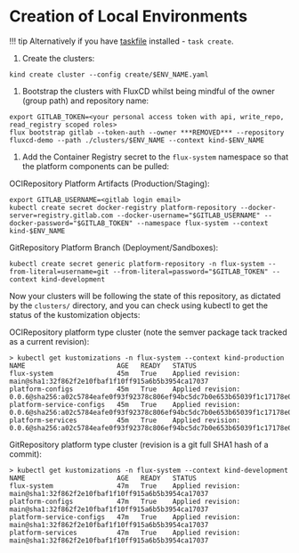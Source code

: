 # Creation of Local Environments

!!! tip
  Alternatively if you have [taskfile](https://taskfile.dev/) installed - `task create`.

1. Create the clusters:

  ```shell
  kind create cluster --config create/$ENV_NAME.yaml
  ```

1. Bootstrap the clusters with FluxCD whilst being mindful of the owner (group path) and repository name:

  ```shell
  export GITLAB_TOKEN=<your personal access token with api, write_repo, read_registry scoped roles>
  flux bootstrap gitlab --token-auth --owner ***REMOVED*** --repository fluxcd-demo --path ./clusters/$ENV_NAME --context kind-$ENV_NAME
  ```

1. Add the Container Registry secret to the `flux-system` namespace so that the platform components can be pulled:

  OCIRepository Platform Artifacts (Production/Staging):

  ```shell
  export GITLAB_USERNAME=<gitlab login email>
  kubectl create secret docker-registry platform-repository --docker-server=registry.gitlab.com --docker-username="$GITLAB_USERNAME" --docker-password="$GITLAB_TOKEN" --namespace flux-system --context kind-$ENV_NAME
  ```

  GitRepository Platform Branch (Deployment/Sandboxes):

  ```shell
  kubectl create secret generic platform-repository -n flux-system --from-literal=username=git --from-literal=password="$GITLAB_TOKEN" --context kind-development
  ```

Now your clusters will be following the state of this repository, as dictated by the `clusters/` directory, and you can check using kubectl to get the status of the kustomization objects:

OCIRepository platform type cluster (note the semver package tack tracked as a current revision):

```shell
> kubectl get kustomizations -n flux-system --context kind-production
NAME                       AGE   READY   STATUS
flux-system                45m   True    Applied revision: main@sha1:32f862f2e10fbaf1f10ff915a6b5b3954ca17037
platform-configs           45m   True    Applied revision: 0.0.6@sha256:a02c5784eafe0f93f92378c806ef94bc5dc7b0e653b65039f1c17178e06ab32a
platform-service-configs   45m   True    Applied revision: 0.0.6@sha256:a02c5784eafe0f93f92378c806ef94bc5dc7b0e653b65039f1c17178e06ab32a
platform-services          45m   True    Applied revision: 0.0.6@sha256:a02c5784eafe0f93f92378c806ef94bc5dc7b0e653b65039f1c17178e06ab32a
```

GitRepository platform type cluster (revision is a git full SHA1 hash of a commit):

```shell
> kubectl get kustomizations -n flux-system --context kind-development
NAME                       AGE   READY   STATUS
flux-system                47m   True    Applied revision: main@sha1:32f862f2e10fbaf1f10ff915a6b5b3954ca17037
platform-configs           47m   True    Applied revision: main@sha1:32f862f2e10fbaf1f10ff915a6b5b3954ca17037
platform-service-configs   47m   True    Applied revision: main@sha1:32f862f2e10fbaf1f10ff915a6b5b3954ca17037
platform-services          47m   True    Applied revision: main@sha1:32f862f2e10fbaf1f10ff915a6b5b3954ca17037
```
